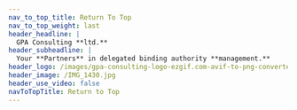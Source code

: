 ```yaml
---
nav_to_top_title: Return To Top
nav_to_top_weight: last
header_headline: |
  GPA Consulting **ltd.**
header_subheadline: |
  Your **Partners** in delegated binding authority **management.**
header_logo: /images/gpa-consulting-logo-ezgif.com-avif-to-png-converter.png
header_image: /IMG_1430.jpg
header_use_video: false
navToTopTitle: Return to Top
---
```


